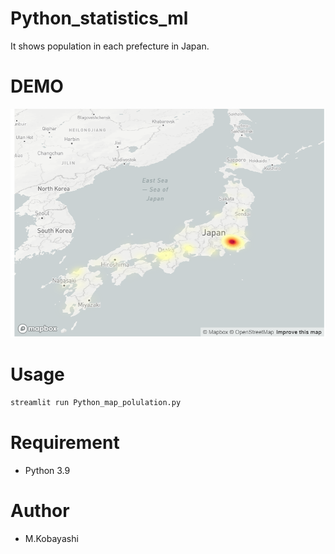 # Python_statistics_ml

It shows population in each prefecture in Japan.

# DEMO

![Python_ml_classifier](./Python_map_polulation.PNG)

# Usage

```bash
streamlit run Python_map_polulation.py
```
# 

# Requirement

* Python 3.9

# Author

* M.Kobayashi